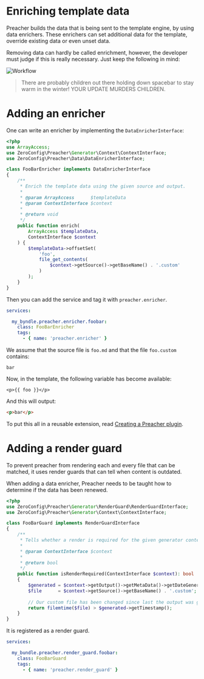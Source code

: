 # Enriching template data

Preacher builds the data that is being sent to the template engine, by using
data enrichers. These enrichers can set additional data for the template, override
existing data or even unset data.

Removing data can hardly be called enrichment, however, the developer must judge
if this is really necessary. Just keep the following in mind:

![Workflow](https://imgs.xkcd.com/comics/workflow.png)

> There are probably children out there holding down spacebar to stay warm in the winter! YOUR UPDATE MURDERS CHILDREN.

# Adding an enricher

One can write an enricher by implementing the `DataEnricherInterface`:

```php
<?php
use ArrayAccess;
use ZeroConfig\Preacher\Generator\Context\ContextInterface;
use ZeroConfig\Preacher\Data\DataEnricherInterface;

class FooBarEnricher implements DataEnricherInterface
{
    /**
     * Enrich the template data using the given source and output.
     *
     * @param ArrayAccess      $templateData
     * @param ContextInterface $context
     *
     * @return void
     */
    public function enrich(
        ArrayAccess $templateData,
        ContextInterface $context
    ) {
        $templateData->offsetSet(
            'foo',
            file_get_contents(
                $context->getSource()->getBaseName() . '.custom'
            )
        );
    }
}
```

Then you can add the service and tag it with `preacher.enricher`.

```yaml
services:

  my_byndle.preacher.enricher.foobar:
    class: FooBarEnricher
    tags:
      - { name: 'preacher.enricher' }
```

We assume that the source file is `foo.md` and that the file `foo.custom` contains:

```
bar
```

Now, in the template, the following variable has become available:

```twig
<p>{{ foo }}</p>
```

And this will output:

```html
<p>bar</p>
```

To put this all in a reusable extension, read
[Creating a Preacher plugin](custom-plugins.html).

# Adding a render guard

To prevent preacher from rendering each and every file that can be matched, it
uses render guards that can tell when content is outdated.

When adding a data enricher, Preacher needs to be taught how to determine if the
data has been renewed.

```php
<?php
use ZeroConfig\Preacher\Generator\RenderGuard\RenderGuardInterface;
use ZeroConfig\Preacher\Generator\Context\ContextInterface;

class FooBarGuard implements RenderGuardInterface
{
    /**
     * Tells whether a render is required for the given generator context.
     *
     * @param ContextInterface $context
     *
     * @return bool
     */
    public function isRenderRequired(ContextInterface $context): bool
    {
        $generated = $context->getOutput()->getMetaData()->getDateGenerated();
        $file      = $context->getSource()->getBaseName() . '.custom';
        
        // Our custom file has been changed since last the output was generated.
        return filemtime($file) > $generated->getTimestamp();
    }
}
```

It is registered as a render guard.

```yaml
services:

  my_bundle.preacher.render_guard.foobar:
    class: FooBarGuard
    tags:
      - { name: 'preacher.render_guard' }
```
